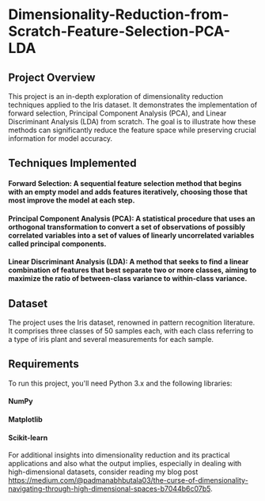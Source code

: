 # Dimensionality-Reduction-from-Scratch-Feature-Selection-PCA-LDA

## Project Overview 
This project is an in-depth exploration of dimensionality reduction techniques applied to the Iris dataset. It demonstrates the implementation of forward selection, Principal Component Analysis (PCA), and Linear Discriminant Analysis (LDA) from scratch. The goal is to illustrate how these methods can significantly reduce the feature space while preserving crucial information for model accuracy.

## Techniques Implemented ##
#### Forward Selection: A sequential feature selection method that begins with an empty model and adds features iteratively, choosing those that most improve the model at each step.
#### Principal Component Analysis (PCA): A statistical procedure that uses an orthogonal transformation to convert a set of observations of possibly correlated variables into a set of values of linearly uncorrelated variables called principal components.
#### Linear Discriminant Analysis (LDA): A method that seeks to find a linear combination of features that best separate two or more classes, aiming to maximize the ratio of between-class variance to within-class variance.

## Dataset ##
The project uses the Iris dataset, renowned in pattern recognition literature. It comprises three classes of 50 samples each, with each class referring to a type of iris plant and several measurements for each sample.

## Requirements ##
To run this project, you'll need Python 3.x and the following libraries:

#### NumPy
#### Matplotlib
#### Scikit-learn

For additional insights into dimensionality reduction and its practical applications and also what the output implies, especially in dealing with high-dimensional datasets, consider reading my blog post https://medium.com/@padmanabhbutala03/the-curse-of-dimensionality-navigating-through-high-dimensional-spaces-b7044b6c07b5. 
